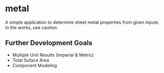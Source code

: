 metal
=====

A simple application to determine sheet metal properties from given inputs.
In the works, use caution.

Further Development Goals
-------------------------
* Multiple Unit Results (Imperial & Metric)
* Total Suface Area
* Component Modeling